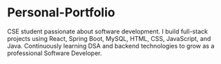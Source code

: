 # Personal-Portfolio
CSE student passionate about software development. I build full-stack projects using React, Spring Boot, MySQL, HTML, CSS, JavaScript, and Java. Continuously learning DSA and backend technologies to grow as a professional Software Developer.
